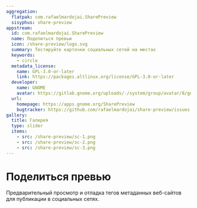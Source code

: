 ```yaml
---
aggregation:
  flatpak: com.rafaelmardojai.SharePreview
  sisyphus: share-preview
appstream:
  id: com.rafaelmardojai.SharePreview
  name: Поделиться превью
  icon: /share-preview/logo.svg
  summary: Тестируйте карточки социальных сетей на местах
  keywords:
    - circle
  metadata_license:
    name: GPL-3.0-or-later
    link: https://packages.altlinux.org/license/GPL-3.0-or-later
  developer:
    name: GNOME
    avatar: https://gitlab.gnome.org/uploads/-/system/group/avatar/8/gnomelogo.png?width=48
  url:
    homepage: https://apps.gnome.org/SharePreview
    bugtracker: https://github.com/rafaelmardojai/share-preview/issues
gallery:
  title: Галерея
  type: slider
  items:
    - src: /share-preview/sc-1.png
    - src: /share-preview/sc-2.png
    - src: /share-preview/sc-3.png
---
```


# Поделиться превью

Предварительный просмотр и отладка тегов метаданных веб-сайтов для публикации в социальных сетях.

<AGWGallery />

<!--@include: @ru/apps/.parts/install/content-repo.md-->
<!--@include: @ru/apps/.parts/install/content-flatpak.md-->
